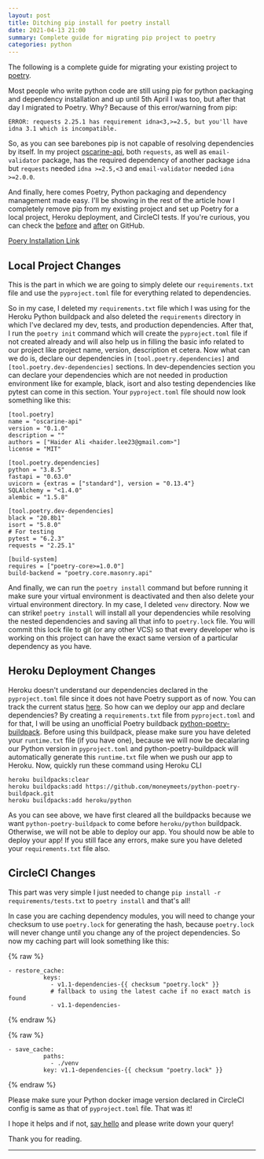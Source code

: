 ```yaml
---
layout: post
title: Ditching pip install for poetry install
date: 2021-04-13 21:00
summary: Complete guide for migrating pip project to poetry
categories: python
---
```


The following is a complete guide for migrating your existing project to [poetry](https://python-poetry.org/).

Most people who write python code are still using pip for python packaging and dependency installation and up until 5th April I was too, but after that day I migrated to Poetry. Why? Because of this error/warning from pip:

```
ERROR: requests 2.25.1 has requirement idna<3,>=2.5, but you'll have idna 3.1 which is incompatible.
```

So, as you can see barebones pip is not capable of resolving dependencies by itself. In my project [oscarine-api](https://github.com/oscarine/oscarine-api), both `requests`, as well as `email-validator` package, has the required dependency of another package `idna` but `requests` needed `idna >=2.5,<3` and `email-validator` needed `idna >=2.0.0`. 

And finally, here comes Poetry, Python packaging and dependency management made easy. I'll be showing in the rest of the article how I completely remove pip from my existing project and set up Poetry for a local project,  Heroku deployment, and CircleCI tests. If you're curious, you can check the [before](https://github.com/oscarine/oscarine-api/tree/c9d3729f22094b3a2dceb5d7efffff614e4c37e4) and [after](https://github.com/oscarine/oscarine-api/tree/35d039078d3d90b08ad5ba5cfcd4e315e56ba8f2) on GitHub.

[Poery Installation Link](https://python-poetry.org/docs/#installation)

## Local Project Changes

This is the part in which we are going to simply delete our `requirements.txt` file and use the `pyproject.toml` file for everything related to dependencies.

So in my case, I deleted my `requirements.txt` file which I was using for the Heroku Python buildpack and also deleted the `requirements` directory in which I've declared my dev, tests, and production dependencies. After that, I run the `poetry init` command which will create the `pyproject.toml` file if not created already and will also help us in filling the basic info related to our project like project name, version, description et cetera. Now what can we do is, declare our dependencies in `[tool.poetry.dependencies]` and `[tool.poetry.dev-dependencies]` sections. In dev-dependencies section you can declare your dependencies which are not needed in production environment like for example, black, isort and also testing dependencies like pytest can come in this section. Your `pyproject.toml` file should now look something like this:

```
[tool.poetry]
name = "oscarine-api"
version = "0.1.0"
description = ""
authors = ["Haider Ali <haider.lee23@gmail.com>"]
license = "MIT"

[tool.poetry.dependencies]
python = "3.8.5"
fastapi = "0.63.0"
uvicorn = {extras = ["standard"], version = "0.13.4"}
SQLAlchemy = "<1.4.0"
alembic = "1.5.8"

[tool.poetry.dev-dependencies]
black = "20.8b1"
isort = "5.8.0"
# For testing
pytest = "6.2.3"
requests = "2.25.1"

[build-system]
requires = ["poetry-core>=1.0.0"]
build-backend = "poetry.core.masonry.api"
```

And finally, we can run the `poetry install` command but before running it make sure your virtual environment is deactivated and then also delete your virtual environment directory. In my case, I deleted `venv` directory. Now we can strike! `poetry install` will install all your dependencies while resolving the nested dependencies and saving all that info to `poetry.lock` file. You will commit this lock file to git (or any other VCS) so that every developer who is working on this project can have the exact same version of a particular dependency as you have.

## Heroku Deployment Changes

Heroku doesn't understand our dependencies declared in the `pyproject.toml` file since it does not have Poetry support as of now. You can track the current status [here](https://github.com/heroku/heroku-buildpack-python/issues/796). So how can we deploy our app and declare dependencies? By creating a `requirements.txt` file from `pyproject.toml` and for that, I will be using an unofficial Poetry buildback [python-poetry-buildpack](https://github.com/moneymeets/python-poetry-buildpack). Before using this buildpack, please make sure you have deleted your `runtime.txt` file (if you have one), because we will now be decalaring our Python version in  `pyproject.toml` and python-poetry-buildpack will automatically generate this `runtime.txt` file when we push our app to Heroku. Now, quickly run these command using Heroku CLI 

```
heroku buildpacks:clear
heroku buildpacks:add https://github.com/moneymeets/python-poetry-buildpack.git
heroku buildpacks:add heroku/python
```

As you can see above, we have first cleared all the buildpacks because we want `python-poetry-buildpack` to come before `heroku/python` buildpack. Otherwise, we will not be able to deploy our app. You should now be able to deploy your app! If you still face any errors, make sure you have deleted your `requirements.txt` file also.

## CircleCI Changes

This part was very simple I just needed to change `pip install -r requirements/tests.txt` to `poetry install` and that's all! 

In case you are caching dependency modules, you will need to change your checksum to use `poetry.lock` for generating the hash, because `poetry.lock` will never change until you change any of the project dependencies. So now my caching part will look something like this:

{% raw %}
```
- restore_cache:
          keys:
            - v1.1-dependencies-{{ checksum "poetry.lock" }}
            # fallback to using the latest cache if no exact match is found
            - v1.1-dependencies-
```
{% endraw %}

{% raw %}
```
- save_cache:
          paths:
            - ./venv
          key: v1.1-dependencies-{{ checksum "poetry.lock" }}
```
{% endraw %}

Please make sure your Python docker image version declared in CircleCI config is same as that of `pyproject.toml` file. That was it!

I hope it helps and if not, [say hello](/contact/) and please write down your query!

Thank you for reading.

---
